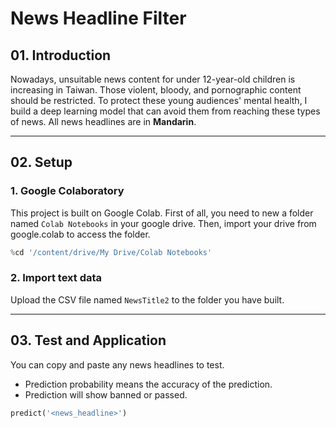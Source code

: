 # News Headline Filter


## 01. Introduction
Nowadays, unsuitable news content for under 12-year-old children is increasing in Taiwan. Those violent, bloody, and pornographic content should be restricted. To protect these young audiences' mental health, I build a deep learning model that can avoid them from reaching these types of news. All news headlines are in **Mandarin**.
***
## 02. Setup
### 1. Google Colaboratory
This project is built on Google Colab. First of all, you need to new a folder named `Colab Notebooks` in your google drive. Then, import your drive from google.colab to access the folder.
```python
%cd '/content/drive/My Drive/Colab Notebooks'
```
### 2. Import text data
Upload the CSV file named `NewsTitle2` to the folder you have built.
***
## 03. Test and Application
You can copy and paste any news headlines to test.  
* Prediction probability means the accuracy of the prediction.  
* Prediction will show banned or passed.
```python
predict('<news_headline>')
```

